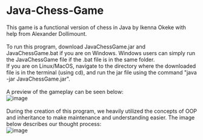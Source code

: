# Java-Chess-Game
This game is a functional version of chess in Java by Ikenna Okeke with help from Alexander Dollimount.<br /><br />
To run this program, download JavaChessGame.jar and JavaChessGame.bat if you are on Windows. Windows users can simply run the JavaChessGame file if the .bat file is in the same folder.<br />If you are on Linux/MacOS, navigate to the directory where the downloaded file is in the terminal (using cd), and run the jar file using the command "java -jar JavaChessGame.jar".<br /><br />
A preview of the gameplay can be seen below:<br />
![image](src/Chess-Program.gif)<br /><br />
During the creation of this program, we heavily utilized the concepts of OOP and inheritance to make maintenance and understanding easier. The image below describes our thought process:<br />
![image](src/Program-Chart.png)


